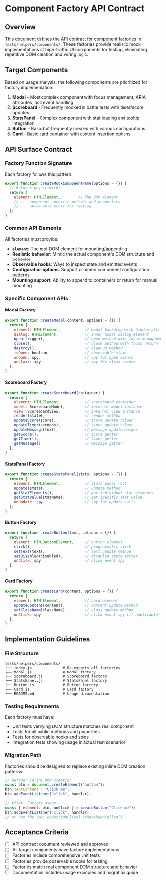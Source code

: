 # Component Factory API Contract

## Overview

This document defines the API contract for component factories in `tests/helpers/components/`. These factories provide realistic mock implementations of high-traffic UI components for testing, eliminating repetitive DOM creation and wiring logic.

## Target Components

Based on usage analysis, the following components are prioritized for factory implementation:

1. **Modal** - Most complex component with focus management, ARIA attributes, and event handling
2. **Scoreboard** - Frequently mocked in battle tests with timer/score updates
3. **StatsPanel** - Complex component with stat loading and tooltip integration
4. **Button** - Basic but frequently created with various configurations
5. **Card** - Basic card container with content insertion options

## API Surface Contract

### Factory Function Signature

Each factory follows this pattern:

```javascript
export function createMockComponentName(options = {}) {
  // Returns object with:
  return {
    element: HTMLElement,        // The DOM element
    // ... component-specific methods and properties
    // ... observable hooks for testing
  };
}
```

### Common API Elements

All factories must provide:

- **`element`**: The root DOM element for mounting/appending
- **Realistic behavior**: Mimic the actual component's DOM structure and behavior
- **Observable hooks**: Ways to inspect state and emitted events
- **Configuration options**: Support common component configuration patterns
- **Mounting support**: Ability to append to containers or return for manual mounting

### Specific Component APIs

#### Modal Factory

```javascript
export function createModal(content, options = {}) {
  return {
    element: HTMLElement,           // modal-backdrop with hidden attribute
    dialog: HTMLElement,            // inner modal dialog element
    open(trigger),                  // open method with focus management
    close(),                        // close method with focus return
    destroy(),                      // cleanup method
    isOpen: boolean,                // observable state
    onOpen: spy,                    // spy for open events
    onClose: spy                    // spy for close events
  };
}
```

#### Scoreboard Factory

```javascript
export function createScoreboard(container) {
  return {
    element: HTMLElement,           // scoreboard container
    model: ScoreboardModel,         // internal model instance
    view: ScoreboardView,           // internal view instance
    render(state),                  // render method
    updateScore(score),             // score update helper
    updateTimer(seconds),           // timer update helper
    updateMessage(text),            // message update helper
    getScore(),                     // score getter
    getTimer(),                     // timer getter
    getMessage()                    // message getter
  };
}
```

#### StatsPanel Factory

```javascript
export function createStatsPanel(stats, options = {}) {
  return {
    element: HTMLElement,           // stats panel root
    update(stats),                  // update method
    getStatElements(),              // get individual stat elements
    getStatValue(statName),         // get specific stat value
    onUpdate: spy                   // spy for update calls
  };
}
```

#### Button Factory

```javascript
export function createButton(text, options = {}) {
  return {
    element: HTMLButtonElement,     // button element
    click(),                        // programmatic click
    setText(text),                  // text update method
    setDisabled(disabled),          // disabled state setter
    onClick: spy                    // click event spy
  };
}
```

#### Card Factory

```javascript
export function createCard(content, options = {}) {
  return {
    element: HTMLElement,           // card element
    updateContent(content),         // content update method
    setClassName(className),        // class update method
    onClick: spy                    // click event spy (if applicable)
  };
}
```

## Implementation Guidelines

### File Structure

```
tests/helpers/components/
├── index.js              # Re-exports all factories
├── Modal.js              # Modal factory
├── Scoreboard.js         # Scoreboard factory
├── StatsPanel.js         # StatsPanel factory
├── Button.js             # Button factory
├── Card.js               # Card factory
└── README.md             # Usage documentation
```

### Testing Requirements

Each factory must have:

- Unit tests verifying DOM structure matches real component
- Tests for all public methods and properties
- Tests for observable hooks and spies
- Integration tests showing usage in actual test scenarios

### Migration Path

Factories should be designed to replace existing inline DOM creation patterns:

```javascript
// Before: Inline DOM creation
const btn = document.createElement("button");
btn.textContent = "Click me";
btn.addEventListener("click", handler);

// After: Factory usage
const { element: btn, onClick } = createButton("Click me");
btn.addEventListener("click", handler);
// or use the spy: expect(onClick).toHaveBeenCalled()
```

## Acceptance Criteria

- [ ] API contract document reviewed and approved
- [ ] All target components have factory implementations
- [ ] Factories include comprehensive unit tests
- [ ] Factories provide observable hooks for testing
- [ ] Factories match real component DOM structure and behavior
- [ ] Documentation includes usage examples and migration guide
